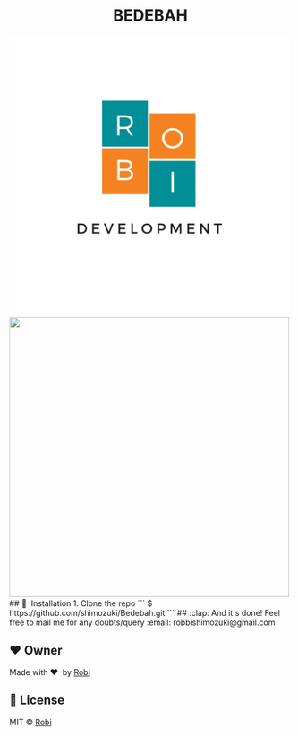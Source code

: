 <h1 align="center">BEDEBAH</h1>


<img src= "https://github.com/shimozuki/deteksi-masker/blob/master/images/2.png" height=500 width=500> 
<img src= "https://github.com/shimozuki/Bedebah/blob/master/6.png" height=500 width=500>
## 🚀&nbsp; Installation
1. Clone the repo
```
$ https://github.com/shimozuki/Bedebah.git
```
## :clap: And it's done!
Feel free to mail me for any doubts/query 
:email: robbishimozuki@gmail.com

## :heart: Owner
Made with :heart:&nbsp;  by [Robi](https://github.com/shimozuki)


## :eyes: License
MIT © [Robi](https://github.com/shimozuki)
